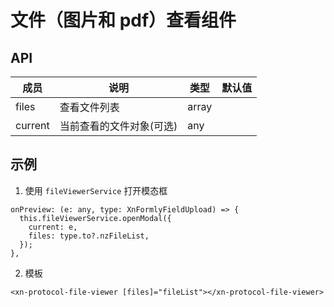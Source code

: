 # 文件（图片和 pdf）查看组件

## API

| 成员 | 说明 | 类型 | 默认值 | 
|----|----|----|-----|
| files | 查看文件列表 | array | |
| current | 当前查看的文件对象(可选) | any |

## 示例

1. 使用 `fileViewerService` 打开模态框
```
onPreview: (e: any, type: XnFormlyFieldUpload) => {
  this.fileViewerService.openModal({
    current: e,
    files: type.to?.nzFileList,
  });
},
```

2. 模板
```
<xn-protocol-file-viewer [files]="fileList"></xn-protocol-file-viewer>
```
